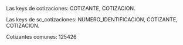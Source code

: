 Las keys de cotizaciones: COTIZANTE, COTIZACION.

Las keys de sc_cotizaciones: NUMERO_IDENTIFICACION, COTIZANTE, COTIZACION.

Cotizantes comunes: 125426
